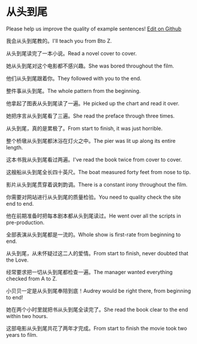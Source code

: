 # 从头到尾

Please help us improve the quality of example sentences! [Edit on Github](https://github.com/jiyushe/jiyu-example-sentence-source/blob/main/chinese/congtoudaowei.md)

<p><span class="chinese">我会从头到尾教的。</span><span class="english">I'll teach you from Bto Z.</span></p>

<p><span class="chinese">从头到尾读完了一本小说。</span><span class="english">Read a novel cover to cover.</span></p>

<p><span class="chinese">她从头到尾对这个电影都不感兴趣。</span><span class="english">She was bored throughout the film.</span></p>

<p><span class="chinese">他们从头到尾跟着你。</span><span class="english">They followed with you to the end.</span></p>

<p><span class="chinese">整件事从头到尾。</span><span class="english">The whole pattern from the beginning.</span></p>

<p><span class="chinese">他拿起了图表从头到尾读了一遍。</span><span class="english">He picked up the chart and read it over.</span></p>

<p><span class="chinese">她把序言从头到尾看了三遍。</span><span class="english">She read the preface through three times.</span></p>

<p><span class="chinese">从头到尾，真的是累极了。</span><span class="english">From start to finish, it was just horrible.</span></p>

<p><span class="chinese">整个桥墩从头到尾都沐浴在灯火之中。</span><span class="english">The pier was lit up along its entire length.</span></p>

<p><span class="chinese">这本书我从头到尾看过两遍。</span><span class="english">I've read the book twice from cover to cover.</span></p>

<p><span class="chinese">这艘船从头到尾全长四十英尺。</span><span class="english">The boat measured forty feet from nose to tip.</span></p>

<p><span class="chinese">影片从头到尾贯穿着讽刺韵调。</span><span class="english">There is a constant irony throughout the film.</span></p>

<p><span class="chinese">你需要对网站进行从头到尾的质量检验。</span><span class="english">You need to quality check the site end to end.</span></p>

<p><span class="chinese">他在前期准备时把每本剧本都从头到尾读过。</span><span class="english">He went over all the scripts in pre-production.</span></p>

<p><span class="chinese">全部表演从头到尾都是一流的。</span><span class="english">Whole show is first-rate from beginning to end.</span></p>

<p><span class="chinese">从头到尾，从未怀疑过这二人的爱情。</span><span class="english">From start to finish, never doubted that the Love.</span></p>

<p><span class="chinese">经常要求把一切从头到尾都检查一遍。</span><span class="english">The manager wanted everything checked from A to Z.</span></p>

<p><span class="chinese">小贝贝一定是从头到尾奉陪到底！</span><span class="english">Audrey would be right there, from beginning to end!</span></p>

<p><span class="chinese">她在两个小时里就把书从头到尾全读完了。</span><span class="english">She read the book clear to the end within two hours.</span></p>

<p><span class="chinese">这部电影从头到尾共花了两年才完成。</span><span class="english">From start to finish the movie took two years to film.</span></p>

